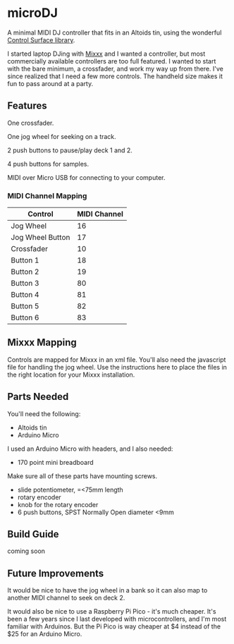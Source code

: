 # microDJ
A minimal MIDI DJ controller that fits in an Altoids tin, using the wonderful [Control Surface library](https://github.com/tttapa/Control-Surface).

I started laptop DJing with [Mixxx](https://www.mixxx.org/) and I wanted a controller, but most commercially available controllers are too full featured. I wanted to start with the bare minimum, a crossfader, and work my way up from there. I've since realized that I need a few more controls. The handheld size makes it fun to pass around at a party.

## Features

One crossfader.

One jog wheel for seeking on a track.

2 push buttons to pause/play deck 1 and 2.

4 push buttons for samples.

MIDI over Micro USB for connecting to your computer. 

### MIDI Channel Mapping

| Control          | MIDI Channel |
|------------------|--------------|
| Jog Wheel        | 16           |
| Jog Wheel Button | 17           |
| Crossfader       | 10           |
| Button 1         | 18           |
| Button 2         | 19           |
| Button 3         | 80           |
| Button 4         | 81           |
| Button 5         | 82           |
| Button 6         | 83           |

## Mixxx Mapping

Controls are mapped for Mixxx in an xml file. You'll also need the javascript file for handling the jog wheel. Use the instructions here to place the files in the right location for your Mixxx installation.

## Parts Needed
You'll need the following:
- Altoids tin
- Arduino Micro 

I used an Arduino Micro with headers, and I also needed: 
- 170 point mini breadboard

Make sure all of these parts have mounting screws.
- slide potentiometer, =<75mm length
- rotary encoder
- knob for the rotary encoder
- 6 push buttons, SPST Normally Open diameter <9mm

## Build Guide
coming soon

## Future Improvements

It would be nice to have the jog wheel in a bank so it can also map to another MIDI channel to seek on deck 2.

It would also be nice to use a Raspberry Pi Pico - it's much cheaper. It's been a few years since I last developed with microcontrollers, and I'm most familiar with Arduinos. But the Pi Pico is way cheaper at $4 instead of the $25 for an Arduino Micro.